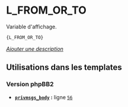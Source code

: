 # L_FROM_OR_TO


Variable d'affichage.

```html
{L_FROM_OR_TO}
```

[*Ajouter une description*](https://fa-tvars.appspot.com/var/L_FROM_OR_TO)

## Utilisations dans les templates

### Version phpBB2
* __[`privmsgs_body`](../tpl/var/subsilver/privmsgs_body.md#readme) :__ ligne [`56`](../tpl/src/subsilver/privmsgs_body.tpl#L56)